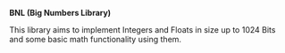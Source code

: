 **BNL (Big Numbers Library)**

This library aims to implement Integers and Floats in size up to 1024 Bits and some basic math functionality using them.


